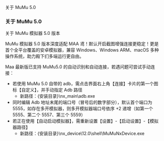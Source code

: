 关于 MuMu 5.0

### 关于 MuMu 5.0

关于 MuMu 模拟器 5.0 版本

MuMu 模拟器 5.0 版本深度适配 MAA 鸢！默认开启截图增强连接更稳定！更是首个全平台覆盖的安卓模拟器，兼容 Windows、Windows ARM、macOS 多种操作系统，助力殿下们多端运行更自由。

Maa 最新版已支持 MuMu5.0 的自动识别和自动连接，若遇问题可尝试手动连接：

- 若使用 MuMu 5.0 自带的 adb，需点击界面右上角【连接】卡片的第一个图标【自定义】，并手动指定 Adb 路径
  - 新路径：{安装目录}\nx_main\adb.exe
- 同时编辑 Adb 地址末尾的端口号（冒号后的数字部分），默认首个端口为 5555，如存在多开模拟器，则多开模拟器端口号依序 +2 递增（如第一个 5555、第二个 5557、第三个 5559）
- 若正在使用【自动启动模拟器】，需重新设置【设置】-【启动设置】-【模拟器路径】
  - 新路径：{安装目录}\nx_device\12.0\shell\MuMuNxDevice.exe
